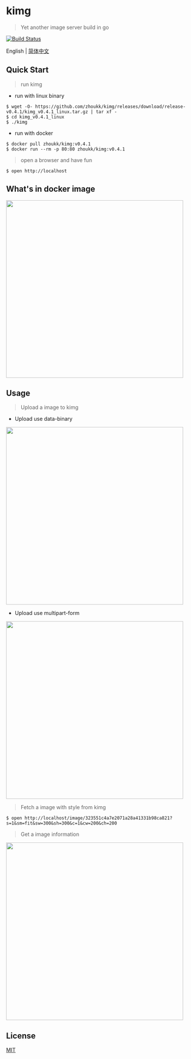 # kimg
> Yet another image server build in go

[![Build Status](https://img.shields.io/travis/zhoukk/kimg.svg?style=flat)](https://travis-ci.org/zhoukk/kimg)

English | [简体中文](./README.zh-CN.md)


## Quick Start

> run kimg

- run with linux binary
```console
$ wget -O- https://github.com/zhoukk/kimg/releases/download/release-v0.4.1/kimg_v0.4.1_linux.tar.gz | tar xf -
$ cd kimg_v0.4.1_linux
$ ./kimg
```

- run with docker
```console
$ docker pull zhoukk/kimg:v0.4.1
$ docker run --rm -p 80:80 zhoukk/kimg:v0.4.1
```

> open a browser and have fun
```console
$ open http://localhost
```

## What's in docker image

<img src="http://kimg.zhoukk.com/image/2fb0757f132497b06f0cdceda9a8d8a1?origin=1" width=480 />

## Usage

> Upload a image to kimg

- Upload use data-binary

<img src="http://kimg.zhoukk.com/image/c99cbbebd327c6f3b3cdb190d1a8a95a?origin=1" width=480 />

- Upload use multipart-form

<img src="http://kimg.zhoukk.com/image/c55e9ad1cc4618a5bb0e47097a2b9eb3?origin=1" width=480 />

> Fetch a image with style from kimg

```console
$ open http://localhost/image/323551c4a7e2071a28a41331b98ca821?s=1&sm=fit&sw=300&sh=300&c=1&cw=200&ch=200
```    

> Get a image information

<img src="http://kimg.zhoukk.com/image/5769d4865b750885710d987d3131f16d?origin=1" width=480 />

## License

[MIT](https://github.com/zhoukk/kimg/blob/master/LICENSE)